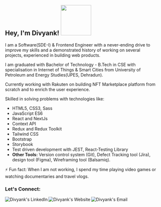 <h2> Hey, I'm Divyank! 
  <img src="https://i.pinimg.com/originals/61/fd/36/61fd36ed2b95912eb2d4b9e21f5e3535.gif" width="100">
</h2>


I am a Software(SDE-I) & Frontend Engineer with a never-ending drive to improve my skills and a demonstrated history of working on several projects, experienced in building web products.

I am graduated with Bachelor of Technology - B.Tech in CSE with specialisation in Internet of Things & Smart Cities from University of Petroleum and Energy Studies(UPES, Dehradun). 

Currently working with Rakuten on building NFT Marketplace platform from scratch and to enrich the user experience.

Skilled in solving problems with technologies like:

- HTML5, CSS3, Sass
- JavaScript ES6
- React and NextJs
- Context API
- Redux and Redux Toolkit
- Tailwind CSS
- Bootstrap
- Storybook
- Test driven development with JEST, React-Testing Library
- **Other Tools:** Version control system (Git), Defect Tracking tool (Jira), design tool (Figma), Wireframing tool (Balsamiq).

⚡ Fun fact: When I am not working, I spend my time playing video games or watching documentaries and travel vlogs.
<br>

### Let's Connect:
<a href="https://www.linkedin.com/in/divyank-kargeti-5b7241172/">
  <img align="left" alt="Divyank's LinkedIn" src="https://img.icons8.com/dusk/2x/50/linkedin.png"/>
</a>

<a href="http://divyankportfolio.000webhostapp.com/">
  <img align="left" alt="Divyank's Website" src="https://img.icons8.com/dusk/2x/50/domain.png"/>
</a>

<a href="mailto:divyankkargeti99@gmail.com">
  <img align="left" alt="Divyank's Email" src="https://img.icons8.com/dusk/2x/50/gmail.png"/>
</a>
